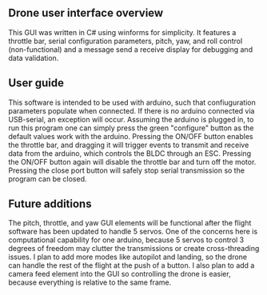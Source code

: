 ## Drone user interface overview

This GUI was written in C# using winforms for simplicity. It features a throttle bar, serial 
configuration parameters, pitch, yaw, and roll control (non-functional) and a message
send a receive display for debugging and data validation. 

## User guide
This software is intended to be used with arduino, such that confiuguration parameters populate 
when connected. If there is no arduino connected via USB-serial, an exception will occur. 
Assuming the arduino is  plugged in, to run this program one can simply press the green 
"configure" button as the default values work with the arduino. Pressing the ON/OFF button
enables the throttle bar, and dragging it will trigger events to transmit and receive data from
the arduino, which controls the BLDC through an ESC. Pressing the ON/OFF button again will
disable the throttle bar and turn off the motor. Pressing the close port button will safely 
stop serial transmission so the program can be closed.

## Future additions
The pitch, throttle, and yaw GUI elements will be functional after the flight software has been 
updated to handle 5 servos. One of the concerns here is computational capability for one arduino,
because 5 servos to control 3 degrees of freedom may clutter the transmissions or create 
cross-threading issues. I plan to add more modes like autopilot and landing, so the drone can
handle the rest of the flight at the push of a button. I also plan to add a camera feed element
into the GUI so controlling the drone is easier, because everything is relative to the same frame.
